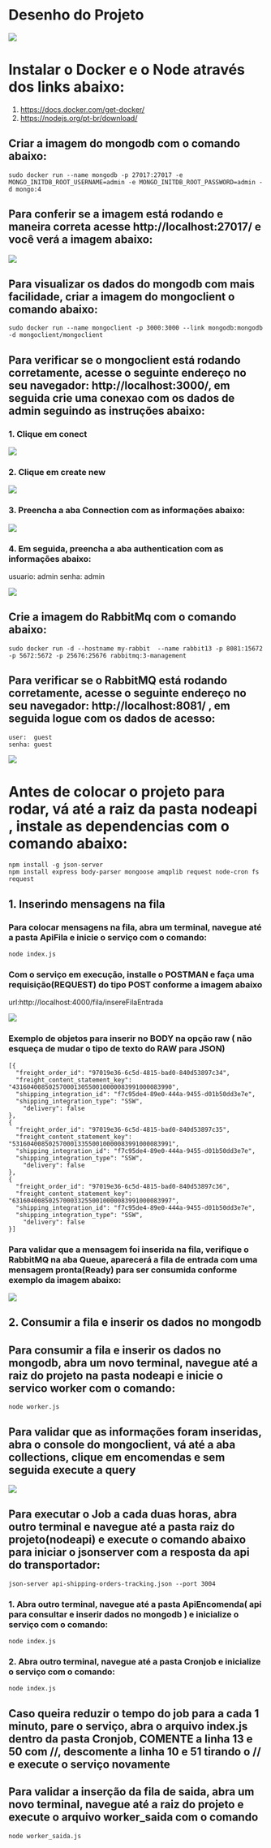 # Desenho do Projeto

![](/images/diagrama3.jpg)

# Instalar o Docker e o Node através dos links abaixo:

1. https://docs.docker.com/get-docker/
2. https://nodejs.org/pt-br/download/

## Criar a imagem do mongodb com o comando abaixo:

```
sudo docker run --name mongodb -p 27017:27017 -e MONGO_INITDB_ROOT_USERNAME=admin -e MONGO_INITDB_ROOT_PASSWORD=admin -d mongo:4
```

## Para conferir se a imagem está rodando e maneira correta acesse http://localhost:27017/ e você verá a imagem abaixo:

![](/images/testemongodb.png)

## Para visualizar os dados do mongodb com mais facilidade, criar a imagem do mongoclient o comando abaixo:

```
sudo docker run --name mongoclient -p 3000:3000 --link mongodb:mongodb -d mongoclient/mongoclient
```

## Para verificar se o mongoclient está rodando corretamente, acesse o seguinte endereço no seu navegador: http://localhost:3000/, em seguida crie uma conexao com os dados de admin seguindo as instruções abaixo:

### 1. Clique em conect

![](/images/connectmongo0.png)

### 2. Clique em create new

![](/images/connectmongo1.png)

### 3. Preencha a aba Connection com as informações abaixo: 

![](/images/connectmongo2.png)

### 4. Em seguida, preencha a aba authentication com as informações abaixo:

usuario:  admin
senha: admin  

![](/images/connectmongo3.png)

## Crie a imagem do RabbitMq com o comando abaixo:

```
sudo docker run -d --hostname my-rabbit  --name rabbit13 -p 8081:15672 -p 5672:5672 -p 25676:25676 rabbitmq:3-management
```

## Para verificar se o RabbitMQ está rodando corretamente, acesse o seguinte endereço no seu navegador: http://localhost:8081/ , em seguida logue com os dados de acesso:
```
user:  guest
senha: guest    
```
![](/images/Rabbitmq.png)

# Antes de colocar o projeto para rodar, vá até a raiz da pasta nodeapi , instale as dependencias com o comando abaixo:

```
npm install -g json-server  
npm install express body-parser mongoose amqplib request node-cron fs request
```
## 1. Inserindo mensagens na fila

### Para colocar mensagens na fila, abra um terminal, navegue até a pasta ApiFila e inicie o serviço com o comando:
```
node index.js
```

### Com o serviço em execução, installe o POSTMAN e faça uma requisição(REQUEST) do tipo POST conforme a imagem abaixo

url:http://localhost:4000/fila/insereFilaEntrada

![](/images/postman.png)

### Exemplo de objetos para inserir no BODY na opção raw ( não esqueça de mudar o tipo de texto do RAW para JSON)
```
[{
  "freight_order_id": "97019e36-6c5d-4815-bad0-840d53897c34",
  "freight_content_statement_key": "43160400850257000130550010000083991000083990",
  "shipping_integration_id": "f7c95de4-89e0-444a-9455-d01b50dd3e7e",
  "shipping_integration_type": "SSW",
	"delivery": false
},
{
  "freight_order_id": "97019e36-6c5d-4815-bad0-840d53897c35",
  "freight_content_statement_key": "53160400850257000133550010000083991000083991",
  "shipping_integration_id": "f7c95de4-89e0-444a-9455-d01b50dd3e7e",
  "shipping_integration_type": "SSW",
	"delivery": false
},
{
  "freight_order_id": "97019e36-6c5d-4815-bad0-840d53897c36",
  "freight_content_statement_key": "63160400850257000332550010000083991000083997",
  "shipping_integration_id": "f7c95de4-89e0-444a-9455-d01b50dd3e7e",
  "shipping_integration_type": "SSW",
	"delivery": false
}]
```

### Para validar que a mensagem foi inserida na fila, verifique o RabbitMQ na aba Queue, aparecerá a fila de entrada com uma mensagem pronta(Ready) para ser consumida conforme exemplo da imagem abaixo:

![](/images/rabbitmqfilas.png)

## 2. Consumir a fila e inserir os dados no mongodb

## Para consumir a fila e inserir os dados no mongodb, abra um novo terminal, navegue até a raiz do projeto na pasta nodeapi e inicie o servico worker com o comando:

```
node worker.js
```
## Para validar que as informações foram inseridas, abra o console do mongoclient, vá até a aba collections, clique em encomendas e sem seguida execute a query

![](/images/collectionmongo.png)

## Para executar o Job a cada duas horas, abra outro terminal e navegue até a pasta raiz do projeto(nodeapi) e execute o comando abaixo para iniciar o jsonserver com a resposta da api do transportador:
```
json-server api-shipping-orders-tracking.json --port 3004
```
### 1. Abra outro terminal, navegue até a pasta ApiEncomenda( api para consultar e inserir dados no mongodb ) e inicialize o serviço com o comando:
```
node index.js
```
### 2. Abra outro terminal, navegue até a pasta Cronjob e inicialize o serviço com o comando:
```
node index.js
```
## Caso queira reduzir o tempo do job para a cada 1 minuto, pare o serviço, abra o arquivo index.js dentro da pasta Cronjob, COMENTE a linha 13 e 50 com //, descomente a linha 10 e 51 tirando o // e execute o serviço novamente

## Para validar a inserção da fila de saida, abra um novo terminal, navegue até a raiz do projeto e execute o arquivo worker_saida com o comando 
```
node worker_saida.js
```



